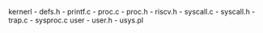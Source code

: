 kernerl
    - defs.h
    - printf.c
    - proc.c
    - proc.h
    - riscv.h
    - syscall.c
    - syscall.h
    - trap.c
    - sysproc.c
user
    - user.h
    - usys.pl